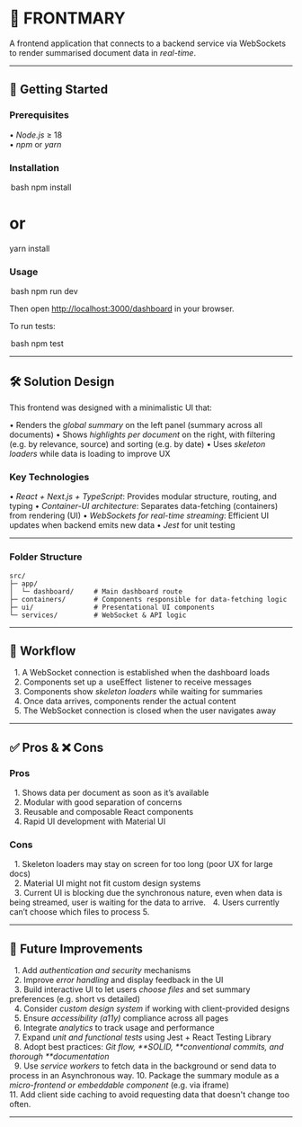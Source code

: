 # 📄 FRONTMARY

A frontend application that connects to a backend service via WebSockets to render summarised document data in _real-time_.

---

## 🚀 Getting Started

### Prerequisites

•⁠ ⁠*Node.js* ≥ 18  
•⁠ ⁠*npm* or _yarn_

### Installation

⁠ bash
npm install

# or

yarn install
 ⁠

### Usage

⁠ bash
npm run dev
 ⁠

Then open [http://localhost:3000/dashboard](http://localhost:3000/dashboard) in your browser.

To run tests:

⁠ bash
npm test
 ⁠

---

## 🛠️ Solution Design

This frontend was designed with a minimalistic UI that:

•⁠ ⁠Renders the _global summary_ on the left panel (summary across all documents)
•⁠ ⁠Shows _highlights per document_ on the right, with filtering (e.g. by relevance, source) and sorting (e.g. by date)
•⁠ ⁠Uses _skeleton loaders_ while data is loading to improve UX

### Key Technologies

•⁠ ⁠*React + Next.js + TypeScript*: Provides modular structure, routing, and typing
•⁠ ⁠*Container-UI architecture*: Separates data-fetching (containers) from rendering (UI)
•⁠ ⁠*WebSockets for real-time streaming*: Efficient UI updates when backend emits new data
•⁠ ⁠*Jest* for unit testing

---

### Folder Structure

```text
src/
├─ app/
│  └─ dashboard/     # Main dashboard route
├─ containers/       # Components responsible for data-fetching logic
├─ ui/               # Presentational UI components
└─ services/         # WebSocket & API logic
```

---

## 🔄 Workflow

 1.⁠ ⁠A WebSocket connection is established when the dashboard loads  
 2.⁠ ⁠Components set up a ⁠ useEffect ⁠ listener to receive messages  
 3.⁠ ⁠Components show _skeleton loaders_ while waiting for summaries  
 4.⁠ ⁠Once data arrives, components render the actual content  
 5.⁠ ⁠The WebSocket connection is closed when the user navigates away

---

## ✅ Pros & ❌ Cons

### Pros

 1.⁠ ⁠Shows data per document as soon as it’s available  
 2.⁠ ⁠Modular with good separation of concerns  
 3.⁠ ⁠Reusable and composable React components  
 4.⁠ ⁠Rapid UI development with Material UI

### Cons

 1.⁠ ⁠Skeleton loaders may stay on screen for too long (poor UX for large docs)  
 2.⁠ ⁠Material UI might not fit custom design systems  
 3.⁠ ⁠Current UI is blocking due the synchronous nature, even when data is being streamed, user is waiting for the data to arrive.
 4.⁠ ⁠Users currently can’t choose which files to process 5.

---

## 🔮 Future Improvements

 1.⁠ ⁠Add _authentication and security_ mechanisms  
 2.⁠ ⁠Improve _error handling_ and display feedback in the UI  
 3.⁠ ⁠Build interactive UI to let users _choose files_ and set summary preferences (e.g. short vs detailed)  
 4.⁠ ⁠Consider _custom design system_ if working with client-provided designs  
 5.⁠ ⁠Ensure _accessibility (a11y)_ compliance across all pages  
 6.⁠ ⁠Integrate _analytics_ to track usage and performance  
 7.⁠ ⁠Expand _unit and functional tests_ using Jest + React Testing Library  
 8.⁠ ⁠Adopt best practices: _Git flow, **SOLID, **conventional commits, and thorough \*\*documentation_  
 9.⁠ ⁠Use _service workers_ to fetch data in the background or send data to process in an Asynchronous way.
10.⁠ ⁠Package the summary module as a _micro-frontend or embeddable component_ (e.g. via iframe)  
11.⁠ ⁠Add client side caching to avoid requesting data that doesn't change too often.

---
